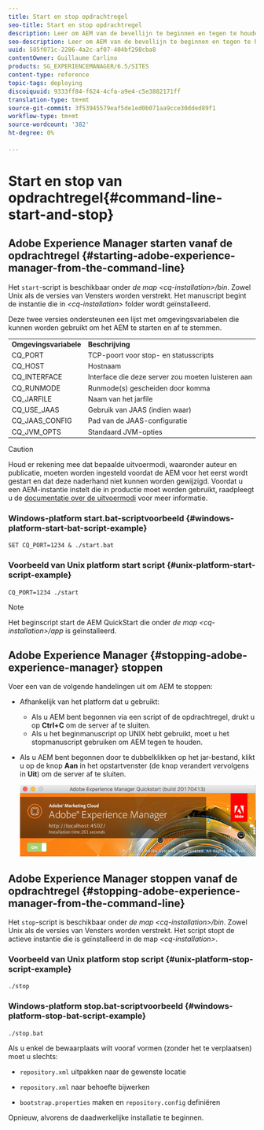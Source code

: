 ```yaml
---
title: Start en stop opdrachtregel
seo-title: Start en stop opdrachtregel
description: Leer om AEM van de bevellijn te beginnen en tegen te houden.
seo-description: Leer om AEM van de bevellijn te beginnen en tegen te houden.
uuid: 585f071c-2286-4a2c-af07-404bf298cba8
contentOwner: Guillaume Carlino
products: SG_EXPERIENCEMANAGER/6.5/SITES
content-type: reference
topic-tags: deploying
discoiquuid: 9333ff84-f624-4cfa-a9e4-c5e3882171ff
translation-type: tm+mt
source-git-commit: 3f53945579eaf5de1ed0b071aa9cce30dded89f1
workflow-type: tm+mt
source-wordcount: '382'
ht-degree: 0%

---
```



# Start en stop van opdrachtregel{#command-line-start-and-stop}

## Adobe Experience Manager starten vanaf de opdrachtregel {#starting-adobe-experience-manager-from-the-command-line}

Het `start`-script is beschikbaar onder *de map &lt;cq-installation>/bin*. Zowel Unix als de versies van Vensters worden verstrekt. Het manuscript begint de instantie die in *&lt;cq-installation>* folder wordt geïnstalleerd.

Deze twee versies ondersteunen een lijst met omgevingsvariabelen die kunnen worden gebruikt om het AEM te starten en af te stemmen.

<table>
 <tbody>
  <tr>
   <td><strong>Omgevingsvariabele </strong></td>
   <td><strong>Beschrijving </strong></td>
  </tr>
  <tr>
   <td>CQ_PORT</td>
   <td>TCP-poort voor stop- en statusscripts<br /> </td>
  </tr>
  <tr>
   <td>CQ_HOST</td>
   <td>Hostnaam<br /> </td>
  </tr>
  <tr>
   <td>CQ_INTERFACE</td>
   <td>Interface die deze server zou moeten luisteren aan<br /> </td>
  </tr>
  <tr>
   <td>CQ_RUNMODE</td>
   <td>Runmode(s) gescheiden door komma<br /> </td>
  </tr>
  <tr>
   <td>CQ_JARFILE</td>
   <td>Naam van het jarfile<br /> </td>
  </tr>
  <tr>
   <td>CQ_USE_JAAS</td>
   <td>Gebruik van JAAS (indien waar)<br /> </td>
  </tr>
  <tr>
   <td>CQ_JAAS_CONFIG</td>
   <td>Pad van de JAAS-configuratie<br /> </td>
  </tr>
  <tr>
   <td>CQ_JVM_OPTS</td>
   <td>Standaard JVM-opties<br /> </td>
  </tr>
 </tbody>
</table>

>[!CAUTION]
>
>Houd er rekening mee dat bepaalde uitvoermodi, waaronder auteur en publicatie, moeten worden ingesteld voordat de AEM voor het eerst wordt gestart en dat deze naderhand niet kunnen worden gewijzigd. Voordat u een AEM-instantie instelt die in productie moet worden gebruikt, raadpleegt u de [documentatie over de uitvoermodi](/help/sites-deploying/configure-runmodes.md) voor meer informatie.

### Windows-platform start.bat-scriptvoorbeeld {#windows-platform-start-bat-script-example}

```shell
SET CQ_PORT=1234 & ./start.bat
```

### Voorbeeld van Unix platform start script {#unix-platform-start-script-example}

```shell
CQ_PORT=1234 ./start
```

>[!NOTE]
>
>Het beginscript start de AEM QuickStart die onder *de map &lt;cq-installation>/app* is geïnstalleerd.

## Adobe Experience Manager {#stopping-adobe-experience-manager} stoppen

Voer een van de volgende handelingen uit om AEM te stoppen:

* Afhankelijk van het platform dat u gebruikt:

   * Als u AEM bent begonnen via een script of de opdrachtregel, drukt u op **Ctrl+C** om de server af te sluiten.
   * Als u het beginmanuscript op UNIX hebt gebruikt, moet u het stopmanuscript gebruiken om AEM tegen te houden.

* Als u AEM bent begonnen door te dubbelklikken op het jar-bestand, klikt u op de knop **Aan** in het opstartvenster (de knop verandert vervolgens in **Uit**) om de server af te sluiten.

   ![chlimage_1-63](assets/chlimage_1-63.png)

## Adobe Experience Manager stoppen vanaf de opdrachtregel {#stopping-adobe-experience-manager-from-the-command-line}

Het `stop`-script is beschikbaar onder *de map &lt;cq-installation>/bin*. Zowel Unix als de versies van Vensters worden verstrekt. Het script stopt de actieve instantie die is geïnstalleerd in de map *&lt;cq-installation>*.

### Voorbeeld van Unix platform stop script {#unix-platform-stop-script-example}

```shell
./stop
```

### Windows-platform stop.bat-scriptvoorbeeld {#windows-platform-stop-bat-script-example}

```shell
./stop.bat
```

Als u enkel de bewaarplaats wilt vooraf vormen (zonder het te verplaatsen) moet u slechts:

* `repository.xml` uitpakken naar de gewenste locatie

* `repository.xml` naar behoefte bijwerken

* `bootstrap.properties` maken en `repository.config` definiëren

Opnieuw, alvorens de daadwerkelijke installatie te beginnen.

